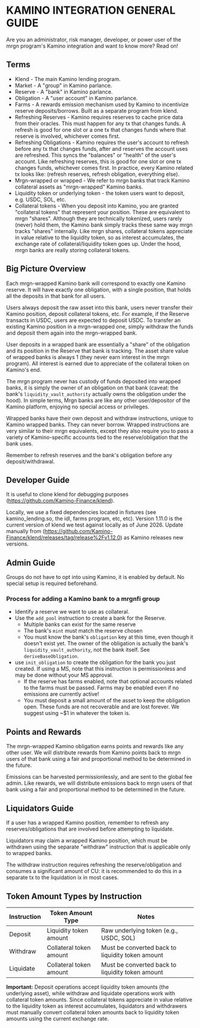 # KAMINO INTEGRATION GENERAL GUIDE

Are you an administrator, risk manager, developer, or power user of the mrgn program's Kamino integration and want to know more? Read on!

## Terms

* Klend - The main Kamino lending program.
* Market - A "group" in Kamino parlance.
* Reserve - A "bank" in Kamino parlance.
* Obligation - A "user account" in Kamino parlance.
* Farms - A rewards emission mechanism used by Kamino to incentivize reserve deposits/borrows. Built
  as a separate program from klend.
* Refreshing Reserves - Kamino requires reserves to cache price data from their oracles. This must
  happen for any tx that changes funds. A refresh is good for one slot or a one tx that changes
  funds where that reserve is involved, whichever comes first.
* Refreshing Obligations - Kamino requires the user's account to refresh before any tx that changes
  funds, after and reserves the account uses are refreshed. This syncs the "balances" or "health" of
  the user's account. Like refreshing reserves, this is good for one slot or one tx changes funds,
  whichever comes first. In practice, every Kamino related tx looks like: (refresh reserves, refresh
  obligation, everything else).
* Mrgn-wrapped or wrapped - We refer to mrgn banks that track Kamino collateral assets as
  "mrgn-wrapped" Kamino banks.
* Liquidity token or underlying token - the token users want to deposit, e.g. USDC, SOL, etc.
* Collateral tokens - When you deposit into Kamino, you are granted "collateral tokens" that
represent your position. These are equivalent to mrgn "shares". Although they are technically
tokenized, users rarely (never) hold them, the Kamino bank simply tracks these same way mrgn tracks
"shares" internally. Like mrgn shares, collateral tokens appreciate in value relative to the
liquidity token, so as interest accumulates, the exchange rate of collateral/liquidity token goes
up. Under the hood, mrgn banks are really storing collateral tokens.


## Big Picture Overview

Each mrgn-wrapped Kamino bank will correspond to exactly one Kamino reserve. It will have exactly
one obligation, with a single position, that holds all the deposits in that bank for all users.

Users always deposit the raw asset into this bank, users never transfer their Kamino position,
deposit collateral tokens, etc. For example, if the Reserve transacts in USDC, users are expected to
deposit USDC. To transfer an existing Kamino position in a mrgn-wrapped one, simply withdraw the
funds and deposit them again into the mrgn-wrapped bank.

User deposits in a wrapped bank are essentially a "share" of the obligation and its position in the
Reserve that bank is tracking. The asset share value of wrapped banks is always 1 (they never earn
interest in the mrgn program). All interest is earned due to appreciate of the collateral token on
Kamino's end.

The mrgn program never has custody of funds deposited into wrapped banks, it is simply the owner of
an obligation on that bank (caveat: the bank's `liquidity_vault_authority` actually owns the
obligation under the hood). In simple terms, Mrgn banks are like any other user/depositor of the
Kamino platform, enjoying no special access or privileges.

Wrapped banks have their own deposit and withdraw instructions, unique to Kamino wrapped banks. They
can never borrow. Wrapped instructions are very similar to their mrgn equivalents, except they also
require you to pass a variety of Kamino-specific accounts tied to the reserve/obligation that the
bank uses.

Remember to refresh reserves and the bank's obligation before any deposit/withdrawal.

## Developer Guide

It is useful to clone klend for debugging purposes (https://github.com/Kamino-Finance/klend).

Locally, we use a fixed dependencies located in fixtures (see kamino_lending.so, the idl, farms
program, etc, etc). Version 1.11.0 is the current version of klend we test against locally as of
June 2026. Update manually from
(https://github.com/Kamino-Finance/klend/releases/tag/release%2Fv1.12.0) as Kamino releases new
versions.


## Admin Guide

Groups do not have to opt into using Kamino, it is enabled by default. No special setup is required
beforehand.

### Process for adding a Kamino bank to a mrgnfi group
* Identify a reserve we want to use as collateral.
* Use the `add_pool` instruction to create a bank for the Reserve.
    * Multiple banks can exist for the same reserve
    * The bank's `mint` must match the reserve chosen
    * You must know the bank's `obligation` key at this time, even though it doesn't exist yet. The
      owner of the obligation is actually the bank's `liquidity_vault_authority`, not the bank
      itself. See `deriveBaseObligation`.
* use `init_obligation` to create the obligation for the bank you just created. If using a MS, note
  that this instruction is permissionless and may be done without your MS approval.
    * If the reserve has farms enabled, note that optional accounts related to the farms must be
      passed. Farms may be enabled even if no emissions are currently active!
    * You must deposit a small amount of the asset to keep the obligation open. These funds are not
      recoverable and are lost forever. We suggest using ~$1 in whatever the token is.

## Points and Rewards

The mrgn-wrapped Kamino obligation earns points and rewards like any other user. We will distribute
rewards from Kamino points back to mrgn users of that bank using a fair and proportional method to
be determined in the future.

Emissions can be harvested permissionlessly, and are sent to the global fee admin. Like rewards, we
will distribute emissions back to mrgn users of that bank using a fair and proportional method to be
determined in the future.

## Liquidators Guide

If a user has a wrapped Kamino position, remember to refresh any reserves/obligations that are
involved before attempting to liquidate.

Liquidators may claim a wrapped Kamino position, which must be withdrawn using the separate
"withdraw" instruction that is applicable only to wrapped banks.

The withdraw instruction requires refreshing the reserve/obligation and consumes a significant
amount of CU: it is recommended to do this in a separate tx to the liquidation ix in most cases.

## Token Amount Types by Instruction

| Instruction | Token Amount Type | Notes |
|-------------|------------------|-------|
| Deposit | Liquidity token amount | Raw underlying token (e.g., USDC, SOL) |
| Withdraw | Collateral token amount | Must be converted back to liquidity token amount |
| Liquidate | Collateral token amount | Must be converted back to liquidity token amount |

**Important:** Deposit operations accept liquidity token amounts (the underlying asset), while withdraw and liquidate operations work with collateral token amounts. Since collateral tokens appreciate in value relative to the liquidity token as interest accumulates, liquidators and withdrawers must manually convert collateral token amounts back to liquidity token amounts using the current exchange rate.